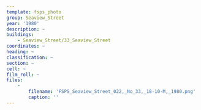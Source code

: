 ```yaml
---
template: fsps_photo
group: Seaview_Street
year: '1980'
description: ~
buildings:
    - Seaview_Street/33_Seaview_Street
coordinates: ~
heading: ~
classification: ~
section: ~
cell: ~
film_roll: ~
files:
    -
        filename: 'FSPS_Seaview_Street_022,_No_33,_18-10-M,_1980.png'
        caption: ''
---
```


